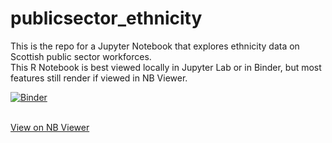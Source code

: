 # publicsector_ethnicity
This is the repo for a Jupyter Notebook that explores ethnicity data on Scottish public sector workforces.</br>
This R Notebook is best viewed locally in Jupyter Lab or in Binder, but most features still render if viewed in NB Viewer.

[![Binder](https://mybinder.org/badge_logo.svg)](https://mybinder.org/v2/gh/visualisedatadevelopment/publicsector_ethnicity/master?filepath=Presenting_the_PSED_Dataset.ipynb)

</br>
<a href = https://nbviewer.jupyter.org/github/visualisedatadevelopment/publicsector_ethnicity/blob/39f09732341d1b74cecdcc5c1ccc0ef8d49fe54f/Presenting_the_PSED_Dataset.ipynb >View on NB Viewer</a>
